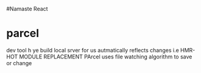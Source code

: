 #Namaste React

# parcel
dev tool h ye
build local srver for us
autmatically reflects changes i.e HMR- HOT MODULE REPLACEMENT
PArcel uses file watching algorithm to save or change